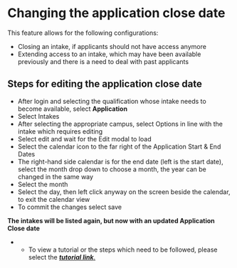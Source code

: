 # **Changing the application close date**

This feature allows for the following configurations:
- Closing an intake, if applicants should not have access anymore
- Extending access to an intake, which may have been available previously and there is a need to deal with past applicants


## **Steps for editing the application close date**

- After login and selecting the qualification whose intake needs to become available, select **Application**
 - Select Intakes
- After selecting the appropriate campus, select Options ﻿﻿in line with the intake which requires editing
 - Select edit and wait for the Edit modal to load
- Select the calendar icon to the far right of the Application Start & End Dates
 - The right-hand side calendar is for the end date (left is the start date), select the month drop down to choose a month, the year can be changed in the same way
 - Select the month
 - Select the day, then left click anyway on the screen beside the calendar, to exit the calendar view
- To commit the changes select save 

**The intakes will be listed again, but now with an updated Application Close date**

- - To view a tutorial or the steps which need to be followed, please select the [**_tutorial link_**.](https://www.iorad.com/player/120644/Making-a-close-intake-selectable-again)